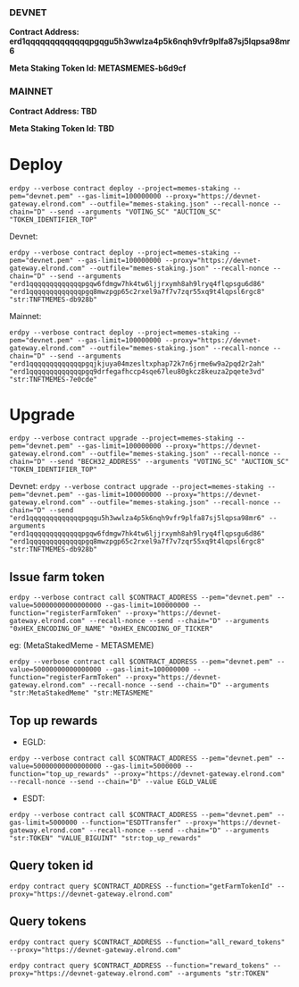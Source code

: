 ### DEVNET
**Contract Address: erd1qqqqqqqqqqqqqpgqgu5h3wwlza4p5k6nqh9vfr9plfa87sj5lqpsa98mr6**

**Meta Staking Token Id: METASMEMES-b6d9cf**

### MAINNET
**Contract Address: TBD**

**Meta Staking Token Id: TBD**

# Deploy

`erdpy --verbose contract deploy --project=memes-staking --pem="devnet.pem" --gas-limit=100000000 --proxy="https://devnet-gateway.elrond.com" --outfile="memes-staking.json" --recall-nonce --chain="D" --send --arguments "VOTING_SC" "AUCTION_SC" "TOKEN_IDENTIFIER_TOP"`

Devnet:

`erdpy --verbose contract deploy --project=memes-staking --pem="devnet.pem" --gas-limit=100000000 --proxy="https://devnet-gateway.elrond.com" --outfile="memes-staking.json" --recall-nonce --chain="D" --send --arguments "erd1qqqqqqqqqqqqqpgqw6fdmgw7hk4tw6ljjrxymh8ah9lryq4flqpsgu6d86" "erd1qqqqqqqqqqqqqpgq8mwzpgp65c2rxel9a7f7v7zqr55xq9t4lqpsl6rgc8" "str:TNFTMEMES-db928b"`

Mainnet:

`erdpy --verbose contract deploy --project=memes-staking --pem="devnet.pem" --gas-limit=100000000 --proxy="https://devnet-gateway.elrond.com" --outfile="memes-staking.json" --recall-nonce --chain="D" --send --arguments "erd1qqqqqqqqqqqqqpgqjkjuya04mzesltxphap72k7n6jrme6w9a2pqd2r2ah" "erd1qqqqqqqqqqqqqpgq9drfegafhccp4sqe67leu80gkcz8keuza2pqete3vd" "str:TNFTMEMES-7e0cde"`

# Upgrade

`erdpy --verbose contract upgrade --project=memes-staking --pem="devnet.pem" --gas-limit=100000000 --proxy="https://devnet-gateway.elrond.com" --outfile="memes-staking.json" --recall-nonce --chain="D" --send "BECH32_ADDRESS" --arguments "VOTING_SC" "AUCTION_SC" "TOKEN_IDENTIFIER_TOP"`

Devnet:
`erdpy --verbose contract upgrade --project=memes-staking --pem="devnet.pem" --gas-limit=100000000 --proxy="https://devnet-gateway.elrond.com" --outfile="memes-staking.json" --recall-nonce --chain="D" --send "erd1qqqqqqqqqqqqqpgqgu5h3wwlza4p5k6nqh9vfr9plfa87sj5lqpsa98mr6" --arguments "erd1qqqqqqqqqqqqqpgqw6fdmgw7hk4tw6ljjrxymh8ah9lryq4flqpsgu6d86" "erd1qqqqqqqqqqqqqpgq8mwzpgp65c2rxel9a7f7v7zqr55xq9t4lqpsl6rgc8" "str:TNFTMEMES-db928b"`

## Issue farm token
`erdpy --verbose contract call $CONTRACT_ADDRESS --pem="devnet.pem" --value=50000000000000000 --gas-limit=100000000 --function="registerFarmToken" --proxy="https://devnet-gateway.elrond.com" --recall-nonce --send --chain="D" --arguments "0xHEX_ENCODING_OF_NAME" "0xHEX_ENCODING_OF_TICKER"`

eg: (MetaStakedMeme - METASMEME)

`erdpy --verbose contract call $CONTRACT_ADDRESS --pem="devnet.pem" --value=50000000000000000 --gas-limit=100000000 --function="registerFarmToken" --proxy="https://devnet-gateway.elrond.com" --recall-nonce --send --chain="D" --arguments "str:MetaStakedMeme" "str:METASMEME"`

## Top up rewards

- EGLD:

`erdpy --verbose contract call $CONTRACT_ADDRESS --pem="devnet.pem" --value=50000000000000000 --gas-limit=5000000 --function="top_up_rewards" --proxy="https://devnet-gateway.elrond.com" --recall-nonce --send --chain="D" --value EGLD_VALUE`

- ESDT:

`erdpy --verbose contract call $CONTRACT_ADDRESS --pem="devnet.pem" --gas-limit=5000000 --function="ESDTTransfer" --proxy="https://devnet-gateway.elrond.com" --recall-nonce --send --chain="D" --arguments "str:TOKEN" "VALUE_BIGUINT" "str:top_up_rewards"`

## Query token id

`erdpy contract query $CONTRACT_ADDRESS --function="getFarmTokenId" --proxy="https://devnet-gateway.elrond.com"`

## Query tokens

`erdpy contract query $CONTRACT_ADDRESS --function="all_reward_tokens" --proxy="https://devnet-gateway.elrond.com"`

`erdpy contract query $CONTRACT_ADDRESS --function="reward_tokens" --proxy="https://devnet-gateway.elrond.com" --arguments "str:TOKEN"`
